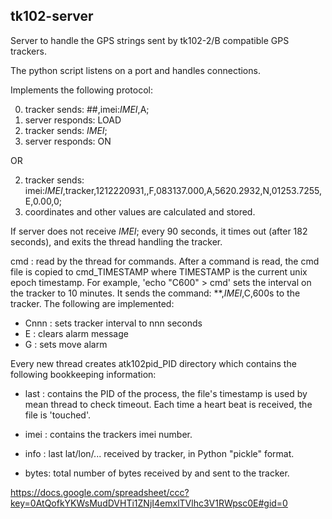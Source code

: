 tk102-server
------------

Server to handle the GPS strings sent by tk102-2/B compatible GPS trackers.

The python script listens on a port and handles connections. 

Implements the following protocol:

0. tracker sends: ##,imei:_IMEI_,A;
1. server responds: LOAD
2. tracker sends: _IMEI_;
2. server responds: ON

OR

2. tracker sends: imei:_IMEI_,tracker,1212220931,,F,083137.000,A,5620.2932,N,01253.7255,E,0.00,0;
2. coordinates and other values are calculated and stored.

If server does not receive _IMEI_; every 90 seconds, it times out (after 182 seconds), and exits the
thread handling the tracker. 

cmd  : read by the thread for commands. After a command is read, the cmd file is copied to cmd_TIMESTAMP where TIMESTAMP is the current unix epoch timestamp. For example, 'echo "C600" > cmd' sets the interval on the tracker to 10 minutes. It sends the command: **,_IMEI_,C,600s to the tracker. The following are implemented:

* Cnnn : sets tracker interval to nnn seconds
* E    : clears alarm message
* G    : sets move alarm

Every new thread creates atk102pid_PID directory which contains the following bookkeeping information:

* last : contains the PID of the process, the file's timestamp is used by mean thread to check
timeout. Each time a heart beat is received, the file is 'touched'.

* imei : contains the trackers imei number.

* info : last lat/lon/... received by tracker, in Python "pickle" format.

* bytes: total number of bytes received by and sent to the tracker.

https://docs.google.com/spreadsheet/ccc?key=0AtQofkYKWsMudDVHTi1ZNjI4emxlTVlhc3V1RWpsc0E#gid=0
